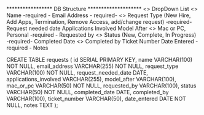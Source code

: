 ***************** DB Structure ********************
<> DropDown List <>
Name -required -
Email Address - required-
<> Request Type (New Hire, Add Apps, Termination, Remove Access, add/change request) -required-
Request needed date 
Applications Involved 
Model After
<> Mac or PC, Personal -required - 
Requested by 
<> Status (New, Complete, In Progress) -required-
Completed Date
<> Completed by 
Ticket Number
Date Entered - required -
Notes


CREATE TABLE requests (
    id SERIAL PRIMARY KEY,
    name VARCHAR(100) NOT NULL,
    email_address VARCHAR(255) NOT NULL,
    request_type VARCHAR(100) NOT NULL,
    request_needed_date DATE,
    applications_involved VARCHAR(255),
    model_after VARCHAR(100),
    mac_or_pc VARCHAR(50) NOT NULL,
    requested_by VARCHAR(100),
    status VARCHAR(50) NOT NULL,
    completed_date DATE,
    completed_by VARCHAR(100),
    ticket_number VARCHAR(50),
    date_entered DATE NOT NULL,
    notes TEXT
);

